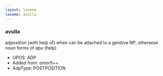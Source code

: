 ```yaml
---
layout: lexeme
lexeme: avulla
---
```


###  avulla

adposition (with help of) when can be attached to a genitive NP, otherwise noun forms of *apu* (help)
* UPOS:  ADP
* Added from:  omorfi++
* AdpType:  POSTPOSITION

